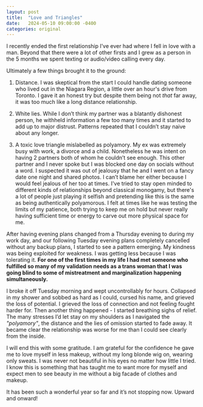 ```yaml
---
layout: post
title:  "Love and Triangles"
date:   2024-05-10 09:00:00 -0400
categories: original
---
```

I recently ended the first relationship I’ve ever had where I fell in love with a man. Beyond that there were a lot of other firsts and I grew as a person in the 5 months we spent texting or audio/video calling every day. 

Ultimately a few things brought it to the ground:

1. Distance. I was skeptical from the start I could handle dating someone who lived out in the Niagara Region, a little over an hour's drive from Toronto. I gave it an honest try but despite them being not _that_ far away, it was too much like a long distance relationship.

2. White lies. While I don’t think my partner was a blatantly dishonest person, he withheld information a few too many times and it started to add up to major distrust. Patterns repeated that I couldn’t stay naive about any longer.

3. A toxic love triangle mislabelled as polyamory. My ex was extremely busy with work, a divorce and a child. Nonetheless he was intent on having 2 partners both of whom he couldn’t see enough. This other partner and I never spoke but I was blocked one day on socials without a word. I suspected it was out of jealousy that he and I went on a fancy date one night and shared photos. I can’t blame her either because I would feel jealous of her too at times. I've tried to stay open minded to different kinds of relationships beyond classical monogamy, but there's a lot of people just playing it selfish and pretending like this is the same as being authentically polyamorous. I felt at times like he was testing the limits of my patience, both trying to keep me on hold but never really having sufficient time or energy to carve out more physical space for me.

After having evening plans changed from a Thursday evening to during my work day, and our following Tuesday evening plans completely cancelled without any backup plans, I started to see a pattern emerging. My kindness was being exploited for weakness. I was getting less because I was tolerating it. **For one of the first times in my life I had met someone who fulfilled so many of my validation needs as a trans woman that I was going blind to some of mistreatment and marginalization happening simultaneously.** 

I broke it off Tuesday morning and wept uncontrollably for hours. Collapsed in my shower and sobbed as hard as I could, cursed his name, and grieved the loss of potential. I grieved the loss of connection and not feeling fought harder for.
Then another thing happened - I started breathing sighs of relief. The many stresses I’d let stay on my shoulders as I navigated the _"polyamory"_, the distance and the lies of omission started to fade away. It became clear the relationship was worse for me than I could see clearly from the inside. 

I will end this with some gratitude. I am grateful for the confidence he gave me to love myself in less makeup, without my long blonde wig on, wearing only sweats. I was never not beautiful in his eyes no matter how little I tried. I know this is something that has taught me to want more for myself and expect men to see beauty in me without a big facade of clothes and makeup.

It has been such a wonderful year so far and it’s not stopping now. Upward and onward!